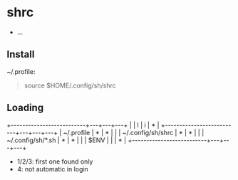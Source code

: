 shrc
====

- ...

Install
-------

~/.profile:

> source $HOME/.config/sh/shrc

Loading
-------

+--------------------------+---+---+---+
|                          | l | i | * |
+--------------------------+---+---+---+
| ~/.profile               | * | * |   |
| ~/.config/sh/shrc        | * | * |   |
|   ~/.config/sh/*.sh      | * | * |   |
| $ENV                     |   |   | * |
+--------------------------+---+---+---+

* 1/2/3: first one found only
* 4: not automatic in login
